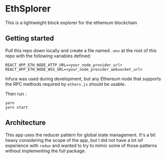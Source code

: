 # EthSplorer

This is a lightweight block explorer for the ethereum blockchain

## Getting started

Pull this repo down locally and create a file named `.env` at the root of this repo with the following variables defined:

```
REACT_APP_ETH_NODE_HTTP_URL=<your_node_provider_url>
REACT_APP_ETH_NODE_WSS_URL=<your_node_provider_websocket_url>
```

Infura was used during development, but any Ethereum node that supports the RPC methods required by `ethers.js` should be usable.

Then run :

```
yarn
yarn start
```

## Architecture

This app uses the reducer pattern for global state management. It's a bit heavy considering the scope of the app, but I did not have a lot iof experience with `redux` and wanted to try to mimic some of those patterns without implementing the full package.
